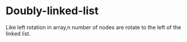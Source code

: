 # Doubly-linked-list
Like left rotation in array,n number of nodes are rotate to the left of the linked list.
